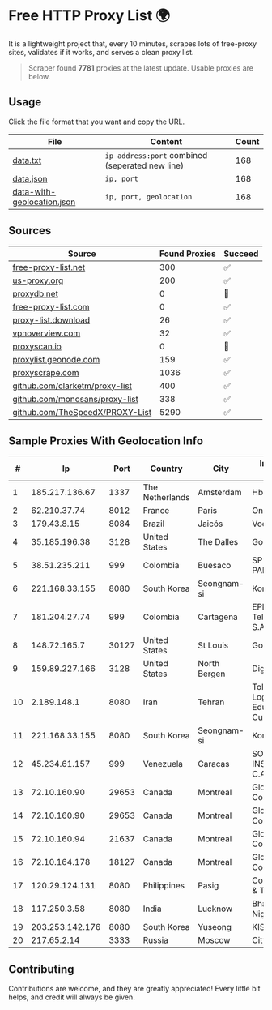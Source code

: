 
# Free HTTP Proxy List 🌍

It is a lightweight project that, every 10 minutes, scrapes lots of free-proxy sites, validates if it works, and serves a clean proxy list.


> Scraper found **7781** proxies at the latest update. Usable proxies are below.

## Usage

Click the file format that you want and copy the URL.


|File|Content|Count|
|----|-------|-----|
|[data.txt](https://raw.githubusercontent.com/themiralay/Proxy-List-World/master/data.txt)|`ip_address:port` combined (seperated new line)|168|
|[data.json](https://raw.githubusercontent.com/themiralay/Proxy-List-World/master/data.json)|`ip, port`|168|
|[data-with-geolocation.json](https://raw.githubusercontent.com/themiralay/Proxy-List-World/master/data-with-geolocation.json)|`ip, port, geolocation`|168|

## Sources

|Source|Found Proxies|Succeed|
|------|-------------|-------|
|[free-proxy-list.net](https://free-proxy-list.net)|300|✅|
|[us-proxy.org](https://www.us-proxy.org)|200|✅|
|[proxydb.net](http://proxydb.net)|0|🚫|
|[free-proxy-list.com](https://free-proxy-list.com/?page=&port=&type%5B%5D=http&type%5B%5D=https&up_time=0&search=Search)|0|✅|
|[proxy-list.download](https://www.proxy-list.download/HTTP)|26|✅|
|[vpnoverview.com](https://vpnoverview.com/privacy/anonymous-browsing/free-proxy-servers)|32|✅|
|[proxyscan.io](https://www.proxyscan.io)|0|🚫|
|[proxylist.geonode.com](https://proxylist.geonode.com/api/proxy-list?limit=300&page=1&sort_by=lastChecked&sort_type=desc&protocols=http,https)|159|✅|
|[proxyscrape.com](https://api.proxyscrape.com/v2/?request=displayproxies&protocol=http&timeout=10000&country=all&ssl=all&anonymity=all)|1036|✅|
|[github.com/clarketm/proxy-list](https://raw.githubusercontent.com/clarketm/proxy-list/master/proxy-list-raw.txt)|400|✅|
|[github.com/monosans/proxy-list](https://raw.githubusercontent.com/monosans/proxy-list/main/proxies/http.txt)|338|✅|
|[github.com/TheSpeedX/PROXY-List](https://raw.githubusercontent.com/TheSpeedX/PROXY-List/master/http.txt)|5290|✅|


## Sample Proxies With Geolocation Info

|#|Ip|Port|Country|City|Internet Service Provider|
|-|--|----|-------|----|-------------------------|
|1|185.217.136.67|1337|The Netherlands|Amsterdam|Hbing Limited|
|2|62.210.37.74|8012|France|Paris|Online S.A.S.|
|3|179.43.8.15|8084|Brazil|Jaicós|Voex Telecom Ltda|
|4|35.185.196.38|3128|United States|The Dalles|Google LLC|
|5|38.51.235.211|999|Colombia|Buesaco|SP SISTEMAS PALACIOS LTDA|
|6|221.168.33.155|8080|South Korea|Seongnam-si|Korea Telecom|
|7|181.204.27.74|999|Colombia|Cartagena|EPM Telecomunicaciones S.A. E.S.P.|
|8|148.72.165.7|30127|United States|St Louis|GoDaddy.com|
|9|159.89.227.166|3128|United States|North Bergen|DigitalOcean, LLC|
|10|2.189.148.1|8080|Iran|Tehran|Toloe Rayaneh Loghman Educational and Cultural Co.|
|11|221.168.33.155|8080|South Korea|Seongnam-si|Korea Telecom|
|12|45.234.61.157|999|Venezuela|Caracas|SOLUCIONES INSTALRED CH&C C.A.|
|13|72.10.160.90|29653|Canada|Montreal|GloboTech Communications|
|14|72.10.160.90|29653|Canada|Montreal|GloboTech Communications|
|15|72.10.160.94|21637|Canada|Montreal|GloboTech Communications|
|16|72.10.164.178|18127|Canada|Montreal|GloboTech Communications|
|17|120.29.124.131|8080|Philippines|Pasig|ComClark Network & Technology Corp|
|18|117.250.3.58|8080|India|Lucknow|Bharat Sanchar Nigam Ltd|
|19|203.253.142.176|8080|South Korea|Yuseong|KISTI|
|20|217.65.2.14|3333|Russia|Moscow|Citytelecom LLC|



## Contributing

Contributions are welcome, and they are greatly appreciated! Every
little bit helps, and credit will always be given.

